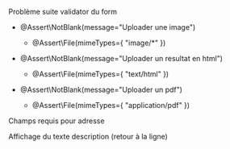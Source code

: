 Problème suite validator du form 
* @Assert\NotBlank(message="Uploader une image")
     * @Assert\File(mimeTypes={ "image/*" })
		 
* @Assert\NotBlank(message="Uploader un resultat en html")
     * @Assert\File(mimeTypes={ "text/html" })
		 
 * @Assert\NotBlank(message="Uploader un pdf")
     * @Assert\File(mimeTypes={ "application/pdf" })
		 
Champs requis  pour adresse

Affichage du texte description (retour à la ligne)